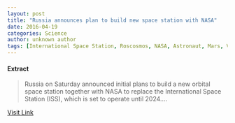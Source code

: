 ```yaml
---
layout: post
title: "Russia announces plan to build new space station with NASA"
date: 2016-04-19
categories: Science
author: unknown author
tags: [International Space Station, Roscosmos, NASA, Astronaut, Mars, Variable Specific Impulse Magnetoplasma Rocket, Astronomy, Human spaceflight, Outer space, Spaceflight, Astronautics, Flight, Physical sciences]
---
```





#### Extract
> Russia on Saturday announced initial plans to build a new orbital space station together with NASA to replace the International Space Station (ISS), which is set to operate until 2024....



[Visit Link](http://phys.org/news346754256.html)


